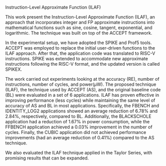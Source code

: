 Instruction-Level Approximate Function (ILAF)

This work present the Instruction-Level Approximate Function (ILAF), 
an approach that incorporates integer and FP approximate instructions 
into mathematical functions such as sine, cosine, tangent, exponential, 
and logarithmic. The technique was built on top of the  ACCEPT framework. 

In the experimental setup, we have adopted the SPIKE and Prof5 tools. 
ACCEPT was employed to replace the initial user-driven functions to the 
ILAF approach. After that, the application code was translated to RISC-V 
instructions. SPIKE was extended to accommodate new approximate instructions 
following the RISC-V format, and the updated version is called SPIKEX.


The work carried out experiments looking at the accuracy (RE), number 
of instructions, number of cycles, and power($\mu$W). The proposed 
technique (ILAF), the technique used by ACCEPT (AS), and the original 
baseline code (BL) were evaluated in a set of $6$ applications. 
ILAF has proven effective in improving performance (less cycles) while 
maintaining the same level of accuracy of AS and BL in most applications. 
Specifically,  the FBENCH and IDENTITY\_LOG2 applications showed an average 
reduction of $6.78\%$ and $2.84\%$, respectively, compared to BL. Additionally, 
the BLACKSCHOLE application had a reduction of $1.67\%$ in power consumption, 
while the FFBENCH application achieved a $0.03\%$ improvement in the number of cycles. 
Finally, the CUBIC application did not achieved performance improvements 
(had an average reduction of $0.41\%$) compared to the AS technique.

We also evaluated the ILAF technique applied in the Taylor Series, 
with promising results that can be expanded. 
